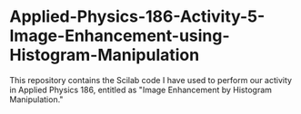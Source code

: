 # Applied-Physics-186-Activity-5-Image-Enhancement-using-Histogram-Manipulation
This repository contains the Scilab code I have used to perform our activity in Applied Physics 186, entitled as "Image Enhancement by Histogram Manipulation."
